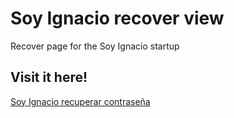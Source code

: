 # Soy Ignacio recover view
Recover page for the Soy Ignacio startup
## Visit it here!
[Soy Ignacio recuperar contraseña](https://angellofd.github.io/Soy-Ignacio-recover-view/)
